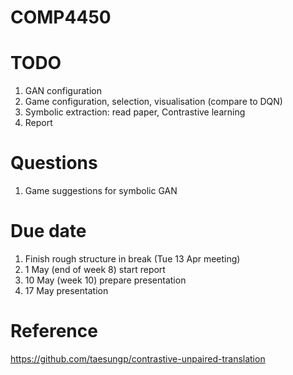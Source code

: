 # COMP4450
# TODO
1. GAN configuration
2. Game configuration, selection, visualisation (compare to DQN)
3. Symbolic extraction: read paper, Contrastive learning
4. Report

# Questions
1. Game suggestions for symbolic GAN

# Due date
1. Finish rough structure in break (Tue 13 Apr meeting)
2. 1 May (end of week 8) start report
3. 10 May (week 10) prepare presentation
4. 17 May presentation 

# Reference
https://github.com/taesungp/contrastive-unpaired-translation
